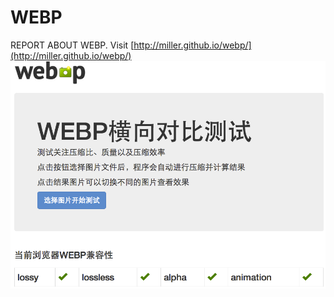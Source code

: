 WEBP
====

REPORT ABOUT WEBP.
Visit [http://miller.github.io/webp/](http://miller.github.io/webp/)
![perf/screenshot.png](perf/screenshot.png)
